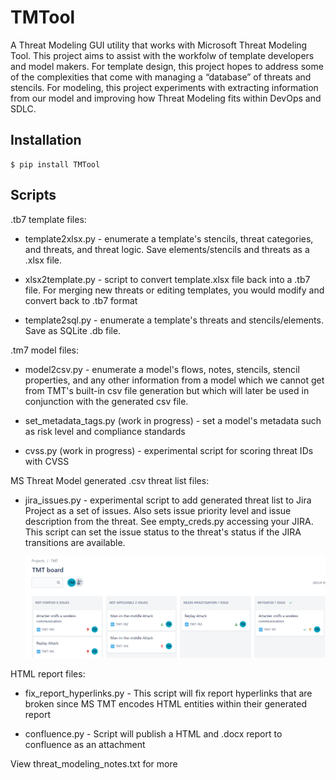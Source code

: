 





# TMTool

A Threat Modeling GUI utility that works with Microsoft Threat Modeling Tool. This project aims to assist with the workfolw of template developers and model makers. For template design, this project hopes to address some of the complexities that come with managing a “database” of threats and stencils. For modeling, this project experiments with extracting information from our model and improving how Threat Modeling fits within DevOps and SDLC.

## Installation

```
$ pip install TMTool
```

## Scripts

.tb7 template files:

-	template2xlsx.py - enumerate a template's stencils, threat categories, and threats, and threat logic. Save elements/stencils and threats as a .xlsx file.

- xlsx2template.py - script to convert template.xlsx file back into a .tb7 file. For merging new threats or editing templates, you would modify and convert back to .tb7 format

- template2sql.py - enumerate a template's threats and stencils/elements. Save as SQLite .db file.


.tm7 model files:
-	model2csv.py - enumerate a model's flows, notes, stencils, stencil properties, and any other information from a model which we cannot get from TMT's built-in csv file generation but which will later be used in conjunction with the generated csv file.

- set_metadata_tags.py (work in progress) - set a model's metadata such as risk level and compliance standards

- cvss.py (work in progress) - experimental script for scoring threat IDs with CVSS

MS Threat Model generated .csv threat list files:
- jira_issues.py - experimental script to add generated threat list to Jira Project as a set of issues. Also sets issue priority level and issue description from the threat. See empty_creds.py accessing your JIRA. This script can set the issue status to the threat's status if the JIRA transitions are available.

  ![](https://github.com/tmart234/TMT/blob/main/README.assets/TMT_boards.png)

HTML report files:
- fix_report_hyperlinks.py - This script will fix report hyperlinks that are broken since MS TMT encodes HTML entities within their generated report

- confluence.py - Script will publish a HTML and .docx report to confluence as an attachment

  

View threat_modeling_notes.txt for more
